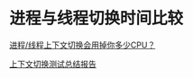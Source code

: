 # 进程与线程切换时间比较

[进程/线程上下文切换会用掉你多少CPU？](https://zhuanlan.zhihu.com/p/79772089)

[上下文切换测试总结报告](http://blog.shell909090.org/blog/archives/2700/)

